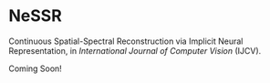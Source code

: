 # NeSSR
Continuous Spatial-Spectral Reconstruction via Implicit Neural Representation, in *International Journal of Computer Vision* (IJCV).

Coming Soon!
